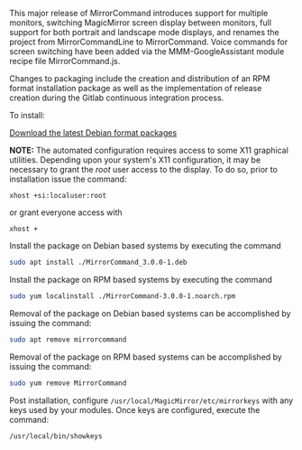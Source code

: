 This major release of MirrorCommand introduces support for multiple
monitors, switching MagicMirror screen display between monitors,
full support for both portrait and landscape mode displays,
and renames the project from MirrorCommandLine to MirrorCommand.
Voice commands for screen switching have been added via the
MMM-GoogleAssistant module recipe file MirrorCommand.js.

Changes to packaging include the creation and distribution of an RPM
format installation package as well as the implementation of release
creation during the Gitlab continuous integration process.

To install:

[Download the latest Debian format packages](https://gitlab.com/doctorfree/MirrorCommand/-/releases)

**NOTE:** The automated configuration requires access to some X11 graphical
utilities. Depending upon your system's X11 configuration, it may be necessary
to grant the *root* user access to the display. To do so, prior to installation
issue the command:

`xhost +si:localuser:root`

or grant everyone access with

`xhost +`

Install the package on Debian based systems by executing the command
```bash
sudo apt install ./MirrorCommand_3.0.0-1.deb
```

Install the package on RPM based systems by executing the command
```bash
sudo yum localinstall ./MirrorCommand-3.0.0-1.noarch.rpm
```

Removal of the package on Debian based systems can be accomplished by issuing the command:

```bash
sudo apt remove mirrorcommand
```

Removal of the package on RPM based systems can be accomplished by issuing the command:

```bash
sudo yum remove MirrorCommand
```

Post installation, configure `/usr/local/MagicMirror/etc/mirrorkeys` with any keys
used by your modules. Once keys are configured, execute the command:

```bash
/usr/local/bin/showkeys
```

